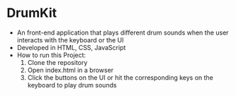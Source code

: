 # DrumKit

* An front-end application that plays different drum sounds when the user interacts with the keyboard or the UI
* Developed in HTML, CSS, JavaScript
* How to run this Project:
  1. Clone the repository
  2. Open index.html in a browser
  3. Click the buttons on the UI or hit the corresponding keys on the keyboard to play drum sounds